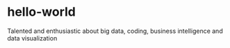 # hello-world
Talented and enthusiastic about big data, coding, business intelligence and data visualization
